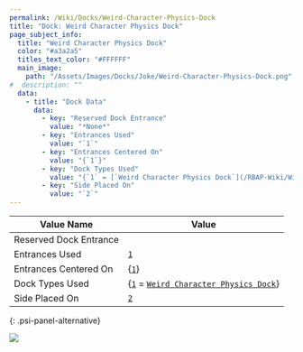 ```yaml
---
permalink: /Wiki/Docks/Weird-Character-Physics-Dock
title: "Dock: Weird Character Physics Dock"
page_subject_info:
  title: "Weird Character Physics Dock"
  color: "#a3a2a5"
  titles_text_color: "#FFFFFF"
  main_image:
    path: "/Assets/Images/Docks/Joke/Weird-Character-Physics-Dock.png"
#  description: ""
  data:
    - title: "Dock Data"
      data:
        - key: "Reserved Dock Entrance"
          value: "*None*"
        - key: "Entrances Used"
          value: "`1`"
        - key: "Entrances Centered On"
          value: "{`1`}"
        - key: "Dock Types Used"
          value: "{`1` = [`Weird Character Physics Dock`](/RBAP-Wiki/Wiki/Dock-Types/Weird-Character-Physics-Dock)}"
        - key: "Side Placed On"
          value: "`2`"
---
```




| Value Name             | Value |
|-|-|
| Reserved Dock Entrance |  |
| Entrances Used         | [`1`](/RBAP-Wiki/Wiki/Value-Types#number) |
| Entrances Centered On  | {[`1`](/RBAP-Wiki/Wiki/Value-Types#number)} |
| Dock Types Used        | {[`1`](/RBAP-Wiki/Wiki/Value-Types#number) = [`Weird Character Physics Dock`](/RBAP-Wiki/Wiki/Dock-Types/Weird-Character-Physics-Dock)} |
| Side Placed On         | [`2`](/RBAP-Wiki/Wiki/Value-Types#number) |
{: .psi-panel-alternative}

![](/RBAP-Wiki/Assets/Images/Docks/Joke/Weird-Character-Physics-Dock.png)